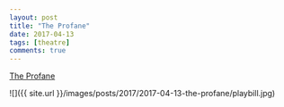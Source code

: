 ```yaml
---
layout: post
title: "The Profane"
date: 2017-04-13
tags: [theatre]
comments: true
---
```

[The Profane](https://www.playwrightshorizons.org/shows/plays/profane)

![]({{ site.url }}/images/posts/2017/2017-04-13-the-profane/playbill.jpg)

